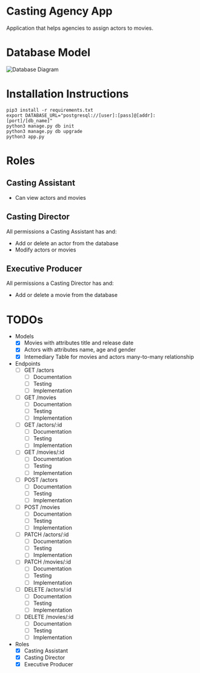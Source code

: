 # Casting Agency App
Application that helps agencies to assign actors to movies.

# Database Model
![Database Diagram](https://i.ibb.co/KsNHmPw/Screen-Shot-2021-04-22-at-11-33-02-AM.png)

# Installation Instructions
```
pip3 install -r requirements.txt
export DATABASE_URL="postgresql://[user]:[pass]@[addr]:[port]/[db_name]"
python3 manage.py db init
python3 manage.py db upgrade
python3 app.py
```

# Roles
## Casting Assistant
* Can view actors and movies
## Casting Director
All permissions a Casting Assistant has and:
* Add or delete an actor from the database
* Modify actors or movies
## Executive Producer
All permissions a Casting Director has and:
* Add or delete a movie from the database

# TODOs
* Models
    - [x] Movies with attributes title and release date
    - [x] Actors with attributes name, age and gender
    - [x] Intemediary Table for movies and actors many-to-many relationship
* Endpoints
    - [ ] GET /actors
        - [ ] Documentation
        - [ ] Testing
        - [ ] Implementation
    - [ ] GET /movies
        - [ ] Documentation
        - [ ] Testing
        - [ ] Implementation
    - [ ] GET /actors/:id
        - [ ] Documentation
        - [ ] Testing
        - [ ] Implementation
    - [ ] GET /movies/:id
        - [ ] Documentation
        - [ ] Testing
        - [ ] Implementation
    - [ ] POST /actors
        - [ ] Documentation
        - [ ] Testing
        - [ ] Implementation
    - [ ] POST /movies
        - [ ] Documentation
        - [ ] Testing
        - [ ] Implementation
    - [ ] PATCH /actors/:id
        - [ ] Documentation
        - [ ] Testing
        - [ ] Implementation
    - [ ] PATCH /movies/:id
        - [ ] Documentation
        - [ ] Testing
        - [ ] Implementation
    - [ ] DELETE /actors/:id
        - [ ] Documentation
        - [ ] Testing
        - [ ] Implementation
    - [ ] DELETE /movies/:id
        - [ ] Documentation
        - [ ] Testing
        - [ ] Implementation
* Roles
    - [x] Casting Assistant
    - [x] Casting Director
    - [x] Executive Producer